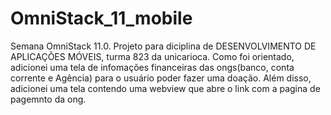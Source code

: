 # OmniStack_11_mobile
Semana OmniStack 11.0.
Projeto para diciplina de DESENVOLVIMENTO DE APLICAÇÕES MÓVEIS, turma 823 da unicarioca.
Como foi orientado, adicionei uma tela de infomações financeiras das ongs(banco, conta corrente e Agência) para o usuário poder 
fazer uma doação. Além disso, adicionei uma tela contendo uma webview que abre o link com a pagina de pagemnto da ong.
